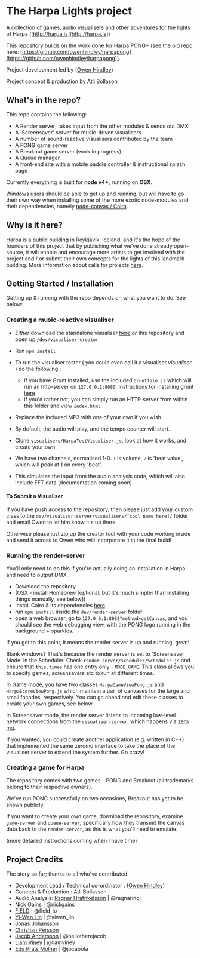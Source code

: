 # The Harpa Lights project

A collection of games, audio visualisers and other adventures for the lights of Harpa ([http://harpa.is](http://harpa.is))

This repository builds on the work done for Harpa PONG+ (see the old repo here: [https://github.com/owenhindley/harpapong](https://github.com/owenhindley/harpapong)).

Project development led by ([Owen Hindley](http://www.owenhindley.co.uk))

Project concept & production by Atli Bollason

## What's in the repo?

This repo contains the following:

* A Render server; takes input from the other modules & sends out DMX
* A 'Screensaver' server for music-driven visualisers
* A number of sound-reactive visualisers contributed by the team
* A PONG game server
* A Breakout game server (work in progress)
* A Queue manager
* A front-end site with a mobile paddle controller & instructional splash page

Currently everything is built for **node v4+**, running on **OSX**. 

Windows users should be able to get up and running, but will have to go their own way when installing some of the more exotic node-modules and their dependencies, namely [node-canvas / Cairo](https://github.com/Automattic/node-canvas/wiki/_pages).

## Why is it here?
Harpa is a public building in Reykjavík, Iceland, and it's the hope of the founders of this project that by publishing what we've done already open-source, it will enable and encourage more artists to get involved with the project and / or submit their own concepts for the lights of this landmark building. More information about calls for projects [here](http://en.harpa.is/harpa/news/harpa-calls-light-based-projects).

## Getting Started / Installation
Getting up & running with the repo depends on what you want to do. See below:

### Creating a music-reactive visualiser
* *Either* download the standalone visualiser [here](https://www.dropbox.com/s/uawi8e6ew071p6d/sonar-visualiser-creator.zip?dl=0) *or* this repository and open up `/dev/visualiser-creator`


* Run `npm install`
* To run the visualiser tester ( you could even call it a visualiser *visualiser* ) do the following :
	* If you have Grunt installed, use the included `Gruntfile.js` which will run an http-server on `127.0.0.1:8080`. Instructions for installing grunt [here](http://gruntjs.com/using-the-cli)
	* If you'd rather not, you can simply run an HTTP-server from within this folder and view `index.html`
* Replace the included MP3 with one of your own if you wish.
* By default, the audio will play, and the tempo counter will start.
* Clone `visualisers/HarpaTestVisualiser.js`, look at how it works, and create your own.
* We have two channels, normalised 1-0. `1` is volume, `2` is 'beat value', which will peak at 1 on every 'beat'. 
* This simulates the input from the audio analysis code, which will also include FFT data (documentation coming soon)

#### To Submit a Visualiser
If you have push access to the repository, then please just add your custom class to the `dev/visualiser-server/visualisers/[cool name here]/` folder and email Owen to let him know it's up there.

Otherwise please just zip up the creator tool with your code working inside and send it across to Owen who will incorporate it in the final build!

### Running the render-server
You'll only need to do this if you're actually doing an installation in Harpa and need to output DMX.

* Download the repository
* (OSX - install Homebrew [optional, but it's much simpler than installing things manually, see below])
* Install Cairo & its dependencies [here](http://cairographics.org/download/)
* run `npm install` inside the `dev/render-server` folder
* open a web browser, go to `127.0.0.1:8088?method=getCanvas`, and you should see the web debugging view, with the PONG logo running in the background + sparkles.

If you get to this point, it means the render server is up and running, great! 

Blank windows? That's because the render server is set to 'Screensaver Mode' in the Scheduler. Check `render-server/scheduler/Scheduler.js` and ensure that `this.times` has one entry only - `MODE_GAME`. This class allows you to specify games, screensavers etc to run at different times.

In Game mode, you have two classes `HarpaGameViewPong.js` and `HarpaScoreViewPong.js` which maintain a pair of canvases for the large and small facades, respectively. You can go ahead and edit these classes to create your own games, see below.

In Screensaver mode, the render server listens to incoming low-level network connections from the `visualiser-server`, which happens via [zero mq](http://zeromq.org/). 

If you wanted, you could create another application (e.g. written in C++) that implemented the same zeromq interface to take the place of the visualiser server to extend the system further. Go crazy!

### Creating a game for Harpa
The repository comes with two games - PONG and Breakout (all trademarks belong to their respective owners). 

We've run PONG successfully on two occasions, Breakout has yet to be shown publicly.

If you want to create your own game, download the repository, examine `game-server` and `queue-server`, specifically how they transmit the canvas data back to the `render-server`, as this is what you'll need to emulate.

(more detailed instructions coming when I have time)

## Project Credits

The story so far; thanks to all who've contributed:

* Development Lead / Technical co-ordinator : ([Owen Hindley](http://www.owenhindley.co.uk))
* Concept & Production : Atli Bollasson
* Audio Analysis: [Ragnar Hrafnkelsson](http://reactifymusic.com) | @ragnaringi
* [Nick Gains](http://www.nickgains.com) | @nickgains
* [FIELD](http://www.field.io) | @field_io 
* [Yi-Wen Lin](http://blog.bongiovi.tw/) | @yiwen_lin 
* [Jonas Johansson](http://jonasjohansson.se)
* [Christian Persson](http://christianpers.com)
* [Jacob Andersson](http://yousirnejm.com) | @hellotherejacob
* [Liam Viney](http://liamviney.co.uk/) | @liamviney
* [Edu Prats Molner](http://www.jocabola.com/) | @jocabola



